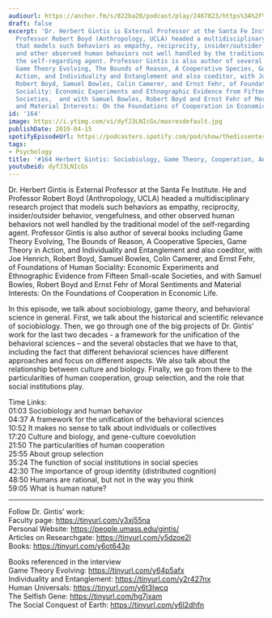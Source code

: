 ```yaml
---
audiourl: https://anchor.fm/s/822ba20/podcast/play/2467823/https%3A%2F%2Fd3ctxlq1ktw2nl.cloudfront.net%2Fstaging%2F2019-1-23%2F10390712-44100-2-d5c2448e9e77d.m4a
draft: false
excerpt: 'Dr. Herbert Gintis is External Professor at the Santa Fe Institute. He and
  Professor Robert Boyd (Anthropology, UCLA) headed a multidisciplinary research project
  that models such behaviors as empathy, reciprocity, insider/outsider behavior, vengefulness,
  and other observed human behaviors not well handled by the traditional model of
  the self-regarding agent. Professor Gintis is also author of several books including
  Game Theory Evolving, The Bounds of Reason, A Cooperative Species, Game Theory in
  Action, and Individuality and Entanglement and also coeditor, with Joe Henrich,
  Robert Boyd, Samuel Bowles, Colin Camerer, and Ernst Fehr, of Foundations of Human
  Sociality: Economic Experiments and Ethnographic Evidence from Fifteen Small-scale
  Societies,  and with Samuel Bowles, Robert Boyd and Ernst Fehr of Moral Sentiments
  and Material Interests: On the Foundations of Cooperation in Economic Life. '
id: '164'
image: https://i.ytimg.com/vi/dyfJ3LNIcGs/maxresdefault.jpg
publishDate: 2019-04-15
spotifyEpisodeUrl: https://podcasters.spotify.com/pod/show/thedissenter/episodes/164-Herbert-Gintis-Sociobiology--Game-Theory--Cooperation--And-Social-Institutions-e39qhf
tags:
- Psychology
title: '#164 Herbert Gintis: Sociobiology, Game Theory, Cooperation, And Social Institutions'
youtubeid: dyfJ3LNIcGs
---
```

<div class="timelinks">

Dr. Herbert Gintis is External Professor at the Santa Fe Institute. He and Professor Robert Boyd (Anthropology, UCLA) headed a multidisciplinary research project that models such behaviors as empathy, reciprocity, insider/outsider behavior, vengefulness, and other observed human behaviors not well handled by the traditional model of the self-regarding agent. Professor Gintis is also author of several books including Game Theory Evolving, The Bounds of Reason, A Cooperative Species, Game Theory in Action, and Individuality and Entanglement and also coeditor, with Joe Henrich, Robert Boyd, Samuel Bowles, Colin Camerer, and Ernst Fehr, of Foundations of Human Sociality: Economic Experiments and Ethnographic Evidence from Fifteen Small-scale Societies,  and with Samuel Bowles, Robert Boyd and Ernst Fehr of Moral Sentiments and Material Interests: On the Foundations of Cooperation in Economic Life. 

In this episode, we talk about sociobiology, game theory, and behavioral science in general. First, we talk about the historical and scientific relevance of sociobiology. Then, we go through one of the big projects of Dr. Gintis’ work for the last two decades - a framework for the unification of the behavioral sciences – and the several obstacles that we have to that, including the fact that different behavioral sciences have different approaches and focus on different aspects. We also talk about the relationship between culture and biology. Finally, we go from there to the particularities of human cooperation, group selection, and the role that social institutions play.

Time Links:  
<time>01:03</time> Sociobiology and human behavior  
<time>04:37</time> A framework for the unification of the behavioral sciences       
<time>10:52</time> It makes no sense to talk about individuals or collectives                 
<time>17:20</time> Culture and biology, and gene-culture coevolution               
<time>21:50</time> The particularities of human cooperation                    
<time>25:55</time> About group selection            
<time>35:24</time> The function of social institutions in social species       
<time>42:30</time> The importance of group identity (distributed cognition)      
<time>48:50</time> Humans are rational, but not in the way you think    
<time>59:05</time> What is human nature?

---

Follow Dr. Gintis’ work:  
Faculty page: https://tinyurl.com/y3xj55na  
Personal Website: https://people.umass.edu/gintis/  
Articles on Researchgate: https://tinyurl.com/y5dzoe2l  
Books: https://tinyurl.com/y6ot643p

Books referenced in the interview  
Game Theory Evolving: https://tinyurl.com/y64p5afx  
Individuality and Entanglement: https://tinyurl.com/y2r427nx  
Human Universals: https://tinyurl.com/y6t3lwcq  
The Selfish Gene: https://tinyurl.com/hg7jxam  
The Social Conquest of Earth: https://tinyurl.com/y6l2dhfn
</div>

